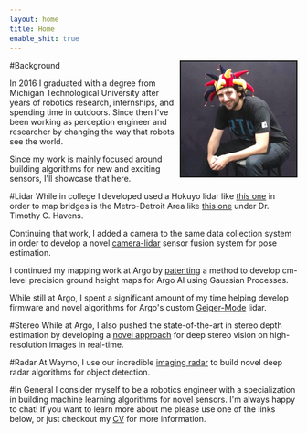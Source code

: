 ```yaml
---
layout: home
title: Home
enable_shit: true
---
```

<img style="float: right;" src="/funnyhat.jpg" border="2" width="40%">

#Background

In 2016 I graduated with a degree from Michigan Technological University after years of robotics research, internships, and spending time in outdoors. Since then I've been working as perception engineer and researcher by changing the way that robots see the world.

Since my work is mainly focused around building algorithms for new and exciting sensors, I'll showcase that here.

#Lidar
While in college I developed used a Hokuyo lidar like [this one](https://acroname.com/store/lidar-scanner-r314-hokuyo-laser4?gclid=EAIaIQobChMIyZGAsYvr-QIVRjizAB2pqQy3EAQYBiABEgL4LfD_BwE) in order to map bridges is the Metro-Detroit Area like [this one](https://mtri.org/mdot_uav.html) under Dr. Timothy C. Havens.


Continuing that work, I added a camera to the same data collection system in order to develop a novel [camera-lidar](https://asmedigitalcollection.asme.org/dynamicsystems/article-abstract/139/7/071002/395297/Heterogeneous-Multisensor-Fusion-for-Mobile) sensor fusion system for pose estimation.


I continued my mapping work at Argo by [patenting](https://patents.google.com/patent/US11164369B2/en) a method to develop cm-level precision ground height maps for Argo AI using Gaussian Processes.


While still at Argo, I spent a significant amount of my time helping develop firmware and novel algorithms for Argo's custom [Geiger-Mode](https://www.argo.ai/company-news/breakthrough-new-lidar-technology-gives-argo-ai-the-edge-in-autonomous-delivery-and-ride-hail-services/) lidar.

#Stereo
While at Argo, I also pushed the state-of-the-art in stereo depth estimation by developing a [novel approach](https://scholar.google.com/citations?view_op=view_citation&hl=en&user=E0nbCrYAAAAJ&citation_for_view=E0nbCrYAAAAJ:u5HHmVD_uO8C) for deep stereo vision on high-resolution images in real-time.


#Radar
At Waymo, I use our incredible [imaging radar](https://www.forbes.com/sites/bradtempleton/2021/11/15/waymos-new-imaging-radar-takes-them-through-san-francisco-fog/?sh=d07c3602937f) to build novel deep radar algorithms for object detection.

#In General
I consider myself to be a robotics engineer with a specialization in building machine learning algorithms for novel sensors. I'm always happy to chat! If you want to learn more about me please use one of the links below, or just checkout my [CV](/ManelaCV.pdf) for more information.
